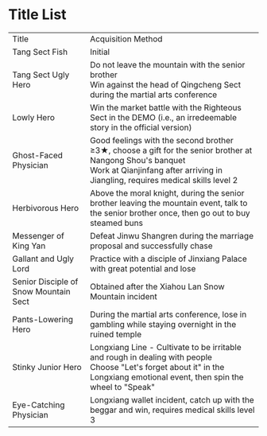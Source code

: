 # Title List

<table>
    <tr>
        <td>Title</td>
        <td>Acquisition Method</td>
    </tr>
    <tr>
        <td>Tang Sect Fish</td>
        <td>Initial</td>
    </tr>
    <tr>
        <td>Tang Sect Ugly Hero</td>
        <td>Do not leave the mountain with the senior brother<br>Win against the head of Qingcheng Sect during the martial arts conference</td>
    </tr>
    <tr>
        <td>Lowly Hero</td>
        <td>Win the market battle with the Righteous Sect in the DEMO (i.e., an irredeemable story in the official version)</td>
    </tr>
    <tr>
        <td>Ghost-Faced Physician</td>
        <td>Good feelings with the second brother ≥3★, choose a gift for the senior brother at Nangong Shou's banquet<br>Work at Qianjinfang after arriving in Jiangling, requires medical skills level 2</td>
    </tr>
    <tr>
        <td>Herbivorous Hero</td>
        <td>Above the moral knight, during the senior brother leaving the mountain event, talk to the senior brother once, then go out to buy steamed buns</td>
    </tr>
    <tr>
        <td>Messenger of King Yan</td>
        <td>Defeat Jinwu Shangren during the marriage proposal and successfully chase</td>
    </tr>
    <tr>
        <td>Gallant and Ugly Lord</td>
        <td>Practice with a disciple of Jinxiang Palace with great potential and lose</td>
    </tr>
    <tr>
        <td>Senior Disciple of Snow Mountain Sect</td>
        <td>Obtained after the Xiahou Lan Snow Mountain incident</td>
    </tr>
    <tr>
        <td>Pants-Lowering Hero</td>
        <td>During the martial arts conference, lose in gambling while staying overnight in the ruined temple</td>
    </tr>
    <tr>
        <td>Stinky Junior Hero</td>
        <td>Longxiang Line - Cultivate to be irritable and rough in dealing with people<br>Choose "Let's forget about it" in the Longxiang emotional event, then spin the wheel to "Speak"</td>
    </tr>
    <tr>
        <td>Eye-Catching Physician</td>
        <td>Longxiang wallet incident, catch up with the beggar and win, requires medical skills level 3</td>
    </tr>
</table>